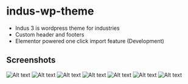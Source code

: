 # indus-wp-theme

- Indus 3 is wordpress theme for industries
- Custom header and footers
- Elementor powered one click import feature (Development)

## Screenshots
![Alt text](screenshots/main.png?raw=true "Optional Title")
![Alt text](screenshots/1.png?raw=true "Optional Title")
![Alt text](screenshots/2.png?raw=true "Optional Title")
![Alt text](screenshots/3.png?raw=true "Optional Title")
![Alt text](screenshots/4.png?raw=true "Optional Title")
![Alt text](screenshots/5.png?raw=true "Optional Title")
![Alt text](screenshots/6.png?raw=true "Optional Title")
